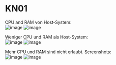 # KN01  

CPU and RAM von Host-System:  
![image](https://github.com/user-attachments/assets/6186662e-4e10-4f3e-9a1e-69552ad7ff9b)
![image](https://github.com/user-attachments/assets/aedc639b-c712-440c-8022-3049ecc5a550)

Weniger CPU und RAM als Host-System:  
![image](https://github.com/user-attachments/assets/b35abd95-bde3-43b7-bb25-0948436bf7f8)
![image](https://github.com/user-attachments/assets/2a59f9cd-4edd-4a4d-855e-af3580f83aa9)

Mehr CPU und RAM sind nicht erlaubt. Screenshots:  
![image](https://github.com/user-attachments/assets/1ca7f0de-cdcd-4afb-9edf-478523a2e5bf)
![image](https://github.com/user-attachments/assets/77f53867-bc83-4ffa-bb4b-d5f1cdc82eb5)
